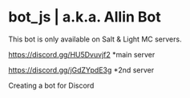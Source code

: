 # bot_js | a.k.a. Allin Bot
This bot is only available on Salt & Light MC servers.



https://discord.gg/HU5Dvuvjf2 *main server

https://discord.gg/jGdZYpdE3g *2nd server



Creating a bot for Discord
